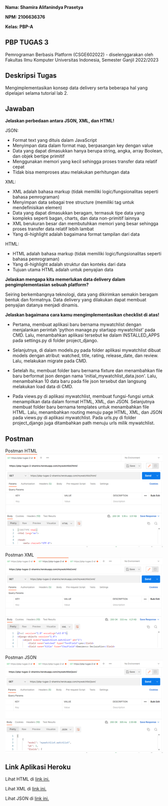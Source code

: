 __Nama: Shamira Alifanindya Prasetya__

__NPM: 2106636376__

__Kelas: PBP-A__

## PBP TUGAS 3 ##
Pemrograman Berbasis Platform (CSGE602022) - diselenggarakan oleh Fakultas Ilmu Komputer Universitas Indonesia, Semester Ganjil 2022/2023

## Deskripsi Tugas
Mengimplementasikan konsep data delivery serta beberapa hal yang dipelajari selama tutorial lab 2.

## Jawaban
__Jelaskan perbedaan antara JSON, XML, dan HTML!__

JSON:
* Format text yang dituis dalam JavaScript
* Menyimpan data dalam format map, berpasangan key dengan value
* Data yang dapat dimasukkan hanya berupa string, angka, array Boolean, dan objek bertipe primitif
* Menggunakan memori yang kecil sehingga proses transfer data relatif cepat
* Tidak bisa memproses atau melakukan perhitungan data

XML:
* XML adalah bahasa markup (tidak memiliki logic/fungsionalitas seperti bahasa pemrograman)
* Menyimpan data sebagai tree structure (memiliki tag untuk mendefinisikan elemen)
* Data yang dapat dimasukkan beragam, termasuk tipe data yang kompleks seperti bagan, charts, dan data non-primitif lainnya
* XML berukuran besar dan membutuhkan memori yang besar sehingga proses transfer data relatif lebih lambat
* Yang di-highlight adalah bagaimana format tampilan dari data

HTML:
* HTML adalah bahasa markup (tidak memiliki logic/fungsionalitas seperti bahasa pemrograman)
* Yang di-highlight adalah struktur dan konteks dari data
* Tujuan utama HTML adalah untuk penyajian data



__Jelaskan mengapa kita memerlukan data delivery dalam pengimplementasian sebuah platform?__

Seiring berkembangnya teknologi, data yang dikirimkan semakin beragam bentuk dan formatnya. Data delivery yang dilakukan dapat membuat penyajian datanya menjadi dinamis.



__Jelaskan bagaimana cara kamu mengimplementasikan checklist di atas!__
* Pertama, membuat aplikasi baru bernama mywatchlist dengan menjalankan perintah 'python manage.py startapp mywatchlist' pada CMD. Lalu, menambahkan aplikasi tersebut ke dalam INSTALLED_APPS pada settings.py di folder project_django.

* Selanjutnya, di dalam models.py pada folder aplikasi mywatchlist dibuat models dengan atribut: watched, title, rating, release_date, dan review. Lalu, melakukan migrate pada CMD.

* Setelah itu, membuat folder baru bernama fixture dan menambahkan file baru berformat json dengan nama 'initial_mywatchlist_data.json'. Lalu, menambahkan 10 data baru pada file json tersebut dan langsung melakukan load data di CMD.

* Pada views.py di aplikasi mywatchlist, membuat fungsi-fungsi untuk menampilkan data dalam format HTML, XML, dan JSON. Selanjutnya membuat folder baru bernama templates untuk menambahkan file HTML. Lalu, menambahkan routing menuju page HTML, XML, dan JSON pada views.py di aplikasi mywatchlist. Pada urls.py di folder project_django juga ditambahkan path menuju urls milik mywatchlist.


## Postman
Postman HTML
![](https://raw.githubusercontent.com/shamirrra/Tugas-2/main/asset/postman%20html.png)

Postman XML
![](https://raw.githubusercontent.com/shamirrra/Tugas-2/main/asset/postman%20xml.png)

Postman JSON
![](https://raw.githubusercontent.com/shamirrra/Tugas-2/main/asset/postman%20json.png)

## Link Aplikasi Heroku
Lihat HTML di [link ini.](https://pbp-tugas-2-shamira.herokuapp.com/mywatchlist/html)

Lihat XML di [link ini.](https://pbp-tugas-2-shamira.herokuapp.com/mywatchlist/xml)

Lihat JSON di [link ini.](https://pbp-tugas-2-shamira.herokuapp.com/mywatchlist/json)
